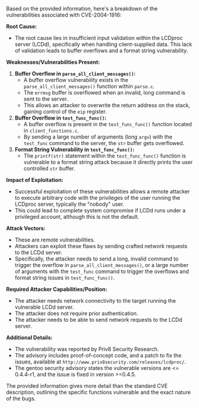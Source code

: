 Based on the provided information, here's a breakdown of the vulnerabilities associated with CVE-2004-1916:

**Root Cause:**

*   The root cause lies in insufficient input validation within the LCDproc server (LCDd), specifically when handling client-supplied data. This lack of validation leads to buffer overflows and a format string vulnerability.

**Weaknesses/Vulnerabilities Present:**

1.  **Buffer Overflow in `parse_all_client_messages()`:**
    *   A buffer overflow vulnerability exists in the `parse_all_client_messages()` function within `parse.c`.
    *   The `errmsg` buffer is overflowed when an invalid, long command is sent to the server.
    *   This allows an attacker to overwrite the return address on the stack, gaining control of the `eip` register.
2.  **Buffer Overflow in `test_func_func()`:**
    *   A buffer overflow is present in the `test_func_func()` function located in `client_functions.c`.
    *   By sending a large number of arguments (long `argv`) with the `test_func` command to the server, the `str` buffer gets overflowed.
3.  **Format String Vulnerability in `test_func_func()`:**
    *   The `printf(str)` statement within the `test_func_func()` function is vulnerable to a format string attack because it directly prints the user controlled `str` buffer.

**Impact of Exploitation:**

*   Successful exploitation of these vulnerabilities allows a remote attacker to execute arbitrary code with the privileges of the user running the LCDproc server, typically the "nobody" user.
*   This could lead to complete system compromise if LCDd runs under a privileged account, although this is not the default.

**Attack Vectors:**

*   These are remote vulnerabilities.
*   Attackers can exploit these flaws by sending crafted network requests to the LCDd server.
*   Specifically, the attacker needs to send a long, invalid command to trigger the overflow in `parse_all_client_messages()`, or a large number of arguments with the `test_func` command to trigger the overflows and format string issues in `test_func_func()`.

**Required Attacker Capabilities/Position:**

*   The attacker needs network connectivity to the target running the vulnerable LCDd server.
*   The attacker does not require prior authentication.
*   The attacker needs to be able to send network requests to the LCDd server.

**Additional Details:**
*   The vulnerability was reported by Priv8 Security Research.
*   The advisory includes proof-of-concept code, and a patch to fix the issues, available at `http://www.priv8security.com/releases/lcdproc/`.
*   The gentoo security advisory states the vulnerable versions are <= 0.4.4-r1, and the issue is fixed in version >=0.4.5.

The provided information gives more detail than the standard CVE description, outlining the specific functions vulnerable and the exact nature of the bugs.